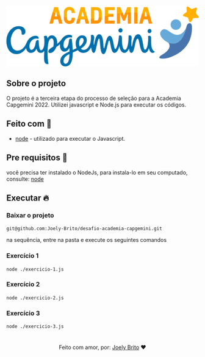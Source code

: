 <div align="center">
    <img src="./logo_academia.png" alt="Logo Capgemini">
</div>

## Sobre o projeto

O projeto é a terceira etapa do processo de seleção para a Academia Capgemini 2022. Utilizei javascript e Node.js para executar os códigos.

## Feito com :rocket:

- [node](https://nodejs.org/en/) - utilizado para executar o Javascript.


## Pre requisitos :page_with_curl:

você precisa ter instalado o NodeJs, para instala-lo em seu computado, consulte: [node](https://nodejs.org/en/)

## Executar :fire:

### Baixar o projeto
```
git@github.com:Joely-Brito/desafio-academia-capgemini.git
```

na sequência, entre na pasta e execute os seguintes comandos

### Exercício 1
```
node ./exercicio-1.js 
```

### Exercício 2
```
node ./exercicio-2.js 
```

### Exercício 3
```
node ./exercicio-3.js 
```

#

<div align="center">
   Feito com amor, por: <a href="https://www.linkedin.com/in/joely-brito/" target="_blank">Joely Brito</a> ❤️
</div>